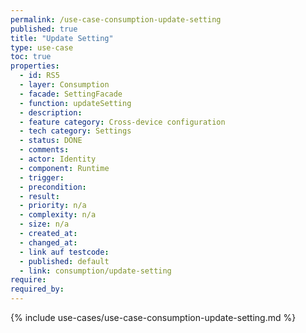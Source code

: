 ```yaml
---
permalink: /use-case-consumption-update-setting
published: true
title: "Update Setting"
type: use-case
toc: true
properties:
  - id: RS5
  - layer: Consumption
  - facade: SettingFacade
  - function: updateSetting
  - description:
  - feature category: Cross-device configuration
  - tech category: Settings
  - status: DONE
  - comments:
  - actor: Identity
  - component: Runtime
  - trigger:
  - precondition:
  - result:
  - priority: n/a
  - complexity: n/a
  - size: n/a
  - created_at:
  - changed_at:
  - link auf testcode:
  - published: default
  - link: consumption/update-setting
require:
required_by:
---
```


{% include use-cases/use-case-consumption-update-setting.md %}
